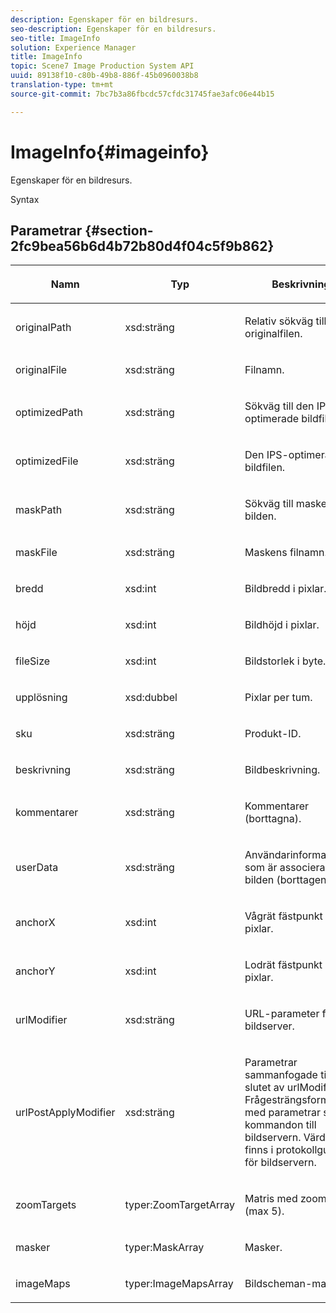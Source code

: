 ```yaml
---
description: Egenskaper för en bildresurs.
seo-description: Egenskaper för en bildresurs.
seo-title: ImageInfo
solution: Experience Manager
title: ImageInfo
topic: Scene7 Image Production System API
uuid: 89138f10-c80b-49b8-886f-45b0960038b8
translation-type: tm+mt
source-git-commit: 7bc7b3a86fbcdc57cfdc31745fae3afc06e44b15

---
```



# ImageInfo{#imageinfo}

Egenskaper för en bildresurs.

Syntax

## Parametrar {#section-2fc9bea56b6d4b72b80d4f04c5f9b862}

<table id="table_04100BB8ABD84EF68B0A7CE3AD946414"> 
 <thead> 
  <tr> 
   <th colname="col1" class="entry"> <p>Namn </p> </th> 
   <th colname="col2" class="entry"> <p>Typ </p> </th> 
   <th colname="col3" class="entry"> <p>Beskrivning </p> </th> 
  </tr> 
 </thead>
 <tbody> 
  <tr> 
   <td colname="col1"> <span class="codeph"> <span class="varname"> originalPath</span></span> </td> 
   <td colname="col2"> <span class="codeph"> xsd:sträng</span> </td> 
   <td colname="col3"> <p>Relativ sökväg till originalfilen. </p> </td> 
  </tr> 
  <tr> 
   <td colname="col1"> <span class="codeph"><span class="varname"> originalFile</span></span> </td> 
   <td colname="col2"> <span class="codeph"> xsd:sträng</span> </td> 
   <td colname="col3"> <p>Filnamn. </p> </td> 
  </tr> 
  <tr> 
   <td colname="col1"> <span class="codeph"><span class="varname"> optimizedPath</span></span> </td> 
   <td colname="col2"> <span class="codeph"> xsd:sträng</span> </td> 
   <td colname="col3"> <p>Sökväg till den IPS-optimerade bildfilen. </p> </td> 
  </tr> 
  <tr> 
   <td colname="col1"> <span class="codeph"> <span class="varname"> optimizedFile</span></span> </td> 
   <td colname="col2"> <span class="codeph"> xsd:sträng</span> </td> 
   <td colname="col3"> <p>Den IPS-optimerade bildfilen. </p> </td> 
  </tr> 
  <tr> 
   <td colname="col1"> <span class="codeph"> <span class="varname"> maskPath</span></span> </td> 
   <td colname="col2"> <span class="codeph"> xsd:sträng</span> </td> 
   <td colname="col3"> <p>Sökväg till masken för bilden. </p> </td> 
  </tr> 
  <tr> 
   <td colname="col1"> <span class="codeph"> <span class="varname"> maskFile</span></span> </td> 
   <td colname="col2"> <span class="codeph"> xsd:sträng</span> </td> 
   <td colname="col3"> <p>Maskens filnamn. </p> </td> 
  </tr> 
  <tr> 
   <td colname="col1"> <span class="codeph"> <span class="varname"> bredd</span></span> </td> 
   <td colname="col2"> <span class="codeph"> xsd:int</span> </td> 
   <td colname="col3"> <p>Bildbredd i pixlar. </p> </td> 
  </tr> 
  <tr> 
   <td colname="col1"> <span class="codeph"> <span class="varname"> höjd</span></span> </td> 
   <td colname="col2"> <span class="codeph"> xsd:int</span> </td> 
   <td colname="col3"> <p>Bildhöjd i pixlar. </p> </td> 
  </tr> 
  <tr> 
   <td colname="col1"> <span class="codeph"> <span class="varname"> fileSize</span></span> </td> 
   <td colname="col2"> <span class="codeph"> xsd:int</span> </td> 
   <td colname="col3"> <p>Bildstorlek i byte. </p> </td> 
  </tr> 
  <tr> 
   <td colname="col1"> <span class="codeph"> <span class="varname"> upplösning</span></span> </td> 
   <td colname="col2"> <span class="codeph"> xsd:dubbel</span> </td> 
   <td colname="col3"> <p>Pixlar per tum. </p> </td> 
  </tr> 
  <tr> 
   <td colname="col1"> <span class="codeph"> <span class="varname"> sku</span></span> </td> 
   <td colname="col2"> <span class="codeph"> xsd:sträng</span> </td> 
   <td colname="col3"> <p>Produkt-ID. </p> </td> 
  </tr> 
  <tr> 
   <td colname="col1"> <span class="codeph"> <span class="varname"> beskrivning</span></span> </td> 
   <td colname="col2"> <span class="codeph"> xsd:sträng</span> </td> 
   <td colname="col3"> <p>Bildbeskrivning. </p> </td> 
  </tr> 
  <tr> 
   <td colname="col1"> <span class="codeph"> <span class="varname"> kommentarer</span></span> </td> 
   <td colname="col2"> <span class="codeph"> xsd:sträng</span> </td> 
   <td colname="col3"> <p>Kommentarer (borttagna). </p> </td> 
  </tr> 
  <tr> 
   <td colname="col1"> <span class="codeph"> <span class="varname"> userData</span></span> </td> 
   <td colname="col2"> <span class="codeph"> xsd:sträng</span> </td> 
   <td colname="col3"> <p>Användarinformation som är associerad med bilden (borttagen). </p> </td> 
  </tr> 
  <tr> 
   <td colname="col1"> <span class="codeph"> <span class="varname"> anchorX</span></span> </td> 
   <td colname="col2"> <span class="codeph"> xsd:int</span> </td> 
   <td colname="col3"> <p>Vågrät fästpunkt i pixlar. </p> </td> 
  </tr> 
  <tr> 
   <td colname="col1"> <span class="codeph"> <span class="varname"> anchorY</span></span> </td> 
   <td colname="col2"> <span class="codeph"> xsd:int</span> </td> 
   <td colname="col3"> <p>Lodrät fästpunkt i pixlar. </p> </td> 
  </tr> 
  <tr> 
   <td colname="col1"> <span class="codeph"> <span class="varname"> urlModifier</span></span> </td> 
   <td colname="col2"> <span class="codeph"> xsd:sträng</span> </td> 
   <td colname="col3"> <p>URL-parameter för bildserver. </p> </td> 
  </tr> 
  <tr> 
   <td colname="col1"> <span class="codeph"> <span class="varname"> urlPostApplyModifier</span></span> </td> 
   <td colname="col2"> <span class="codeph"> xsd:sträng</span> </td> 
   <td colname="col3"> <p>Parametrar sammanfogade till slutet av <span class="codeph"> urlModifier</span>. Frågesträngsformatlista med parametrar som är kommandon till bildservern. Värdena finns i protokollguiden för bildservern. </p> </td> 
  </tr> 
  <tr> 
   <td colname="col1"> <span class="codeph"> <span class="varname"> zoomTargets</span></span> </td> 
   <td colname="col2"> <span class="codeph"> typer:ZoomTargetArray</span> </td> 
   <td colname="col3"> <p>Matris med zoommål (max 5). </p> </td> 
  </tr> 
  <tr> 
   <td colname="col1"> <span class="codeph"> <span class="varname"> masker</span></span> </td> 
   <td colname="col2"> <span class="codeph"> typer:MaskArray</span> </td> 
   <td colname="col3"> <p>Masker. </p> </td> 
  </tr> 
  <tr> 
   <td colname="col1"> <span class="codeph"> <span class="varname"> imageMaps</span></span> </td> 
   <td colname="col2"> <span class="codeph"> typer:ImageMapsArray</span> </td> 
   <td colname="col3"> <p>Bildscheman-matris. </p> </td> 
  </tr> 
 </tbody> 
</table>

